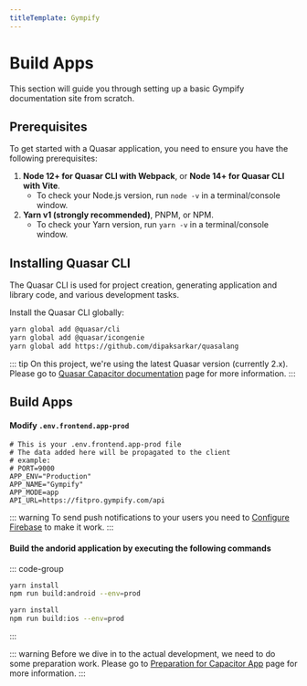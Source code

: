 ```yaml
---
titleTemplate: Gympify
---
```


# Build Apps

This section will guide you through setting up a basic Gympify documentation site from scratch.

## Prerequisites

To get started with a Quasar application, you need to ensure you have the following prerequisites:

1. **Node 12+ for Quasar CLI with Webpack**, or **Node 14+ for Quasar CLI with Vite**.
   - To check your Node.js version, run `node -v` in a terminal/console window.
2. **Yarn v1 (strongly recommended)**, PNPM, or NPM.
   - To check your Yarn version, run `yarn -v` in a terminal/console window.

## Installing Quasar CLI

The Quasar CLI is used for project creation, generating application and library code, and various development tasks.

Install the Quasar CLI globally:

```bash
yarn global add @quasar/cli
yarn global add @quasar/icongenie
yarn global add https://github.com/dipaksarkar/quasalang
```

::: tip
On this project, we're using the latest Quasar version (currently 2.x). Please go to [Quasar Capacitor documentation](https://quasar.dev/quasar-cli-vite/developing-capacitor-apps/introduction) page for more information.
:::

## Build Apps

#### Modify `.env.frontend.app-prod`

```
# This is your .env.frontend.app-prod file
# The data added here will be propagated to the client
# example:
# PORT=9000
APP_ENV="Production"
APP_NAME="Gympify"
APP_MODE=app
API_URL=https://fitpro.gympify.com/api
```

::: warning
To send push notifications to your users you need to [Configure Firebase](./firebase) to make it work.
:::

#### Build the andorid application by executing the following commands

::: code-group

```bash [Android]
yarn install
npm run build:android --env=prod
```

```bash [IOS]
yarn install
npm run build:ios --env=prod
```

:::


::: warning
Before we dive in to the actual development, we need to do some preparation work. Please go to [Preparation for Capacitor App](https://quasar.dev/quasar-cli-vite/developing-capacitor-apps/preparation) page for more information.
:::